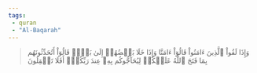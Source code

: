 ```yaml
---
tags: 
 - quran 
 - "Al-Baqarah"
---
```


> وَإِذَا لَقُواْ ٱلَّذِينَ ءَامَنُواْ قَالُوٓاْ ءَامَنَّا وَإِذَا خَلَا بَعۡضُهُمۡ إِلَىٰ بَعۡضٖ قَالُوٓاْ أَتُحَدِّثُونَهُم بِمَا فَتَحَ ٱللَّهُ عَلَيۡكُمۡ لِيُحَآجُّوكُم بِهِۦ عِندَ رَبِّكُمۡۚ أَفَلَا تَعۡقِلُونَ
